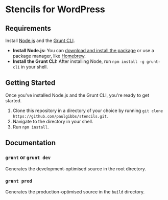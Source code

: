 # Stencils for WordPress

Requirements
------------
Install [Node.js](http://nodejs.org/) and the [Grunt CLI](http://gruntjs.com/getting-started).

* **Install Node.js:** You can [download and install the package](http://nodejs.org/) or use a package manager, like [Homebrew](http://brew.sh/).
* **Install the Grunt CLI:** After installing Node, run `npm install -g grunt-cli` in your shell.


Getting Started
---------------
Once you've installed Node.js and the Grunt CLI, you're ready to get started.

1. Clone this repository in a directory of your choice by running `git clone https://github.com/paulgibbs/stencils.git`.
2. Navigate to the directory in your shell.
3. Run `npm install`.


Documentation
-------------

### `grunt` or `grunt dev`
Generates the development-optimised source in the root directory.

### `grunt prod`
Generates the production-optimised source in the `build` directory.
